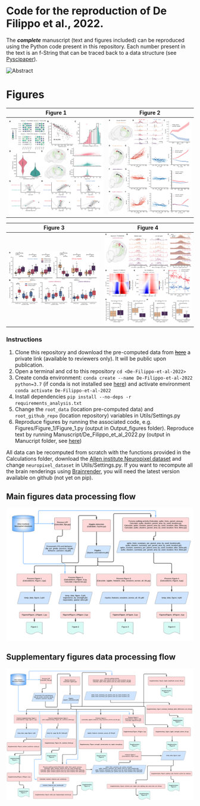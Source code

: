 # Code for the reproduction of De Filippo et al., 2022.
The ***complete*** manuscript (text and figures included) can be reproduced using the Python code present in this repository. Each number present in the text is an f-String that can be traced back to a data structure (see [Pyscipaper](https://github.com/RobertoDF/Pyscipaper)).

![Abstract](Manuscript/Abstract_De_Filippo_et_al_2022.jpg "Figure 1")

# Figures
Figure 1          |  Figure 2
:-------------------------:|:-------------------------:
![Figure 1](Output_figures/Figure_1.png "Figure 1") |  ![Figure 2](Output_figures/Figure_2.png "Figure 2")

Figure 3         |  Figure 4
:-------------------------:|:-------------------------:
![Figure 3](Output_figures/Figure_3.png "Figure 3") |  ![Figure 4](Output_figures/Figure_4.png "Figure 4")

### Instructions

1. Clone this repository and download the pre-computed data from ~~[here](10.6084/m9.figshare.20209913)~~ a private link (available to reviewers only). It will be public upon publication.
2. Open a terminal and cd to this repository `cd <De-Filippo-et-al-2022>`
3. Create conda environment: `conda create --name De-Filippo-et-al-2022 python=3.7` (if conda is not installed see [here](https://docs.conda.io/projects/conda/en/latest/user-guide/install/index.html)) and activate environment `conda activate De-Filippo-et-al-2022`
4. Install dependencies `pip install --no-deps -r requirements_analysis.txt`     
5. Change the `root_data` (location pre-computed data) and `root_github_repo` (location repository) variables in Utils/Settings.py
6. Reproduce figures by running the associated code, e.g. Figures/Figure_1/Figure_1.py (output in Output_figures folder). Reproduce text by running Manuscript/De_Filippo_et_al_2022.py (output in Manucript folder, see [here](https://github.com/RobertoDF/Pyscipaper))

All data can be recomputed from scratch with the functions provided in the Calculations folder, download the [Allen institute Neuropixel dataset](https://allensdk.readthedocs.io/en/latest/visual_coding_neuropixels.html) and change `neuropixel_dataset` in Utils/Settings.py.
If you want to recompute all the brain renderings using [Brainrender](https://github.com/brainglobe/brainrender), you will need the latest version available on github (not yet on pip).

## Main figures data processing flow
![](Main_figs_flowchart.png)

## Supplementary figures data processing flow
![](Supplementary_figs_flowchart.png)





